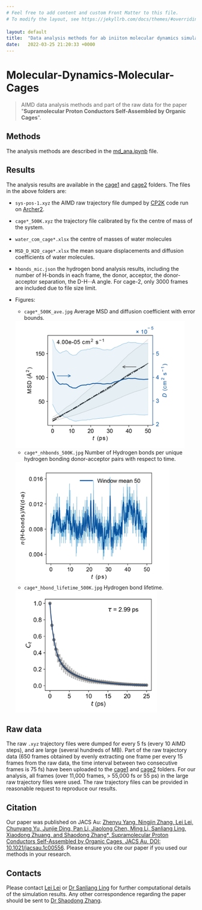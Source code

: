 ```yaml
---
# Feel free to add content and custom Front Matter to this file.
# To modify the layout, see https://jekyllrb.com/docs/themes/#overriding-theme-defaults

layout: default
title:  "Data analysis methods for ab iniiton molecular dynamics simulations"
date:   2022-03-25 21:20:33 +0000
---
```


# Molecular-Dynamics-Molecular-Cages
> AIMD data analysis methods and part of the raw data for the paper "**Supramolecular Proton Conductors Self-Assembled by Organic Cages**".

## Methods
The analysis methods are described in the [md_ana.ipynb](https://github.com/Lei-Lei-alpha/Molecular-Dynamics-Molecular-Cages/blob/main/md_ana.ipynb) file.

## Results
The analysis results are available in the [cage1](https://github.com/Lei-Lei-alpha/Molecular-Dynamics-Molecular-Cages/tree/main/cage1) and [cage2](https://github.com/Lei-Lei-alpha/Molecular-Dynamics-Molecular-Cages/tree/main/cage2) folders. The files in the above folders are:
- `sys-pos-1.xyz` the AIMD raw trajectory file dumped by [CP2K](https://www.cp2k.org/) code run on [Archer2](https://www.archer2.ac.uk/).
- `cage*_500K.xyz` the trajectory file calibrated by fix the centre of mass of the system.
- `water_com_cage*.xlsx` the centre of masses of water molecules
- `MSD_D_H2O_cage*.xlsx` the mean square displacements and diffusion coefficients of water molecules.
- `hbonds_mic.json` the hydrogen bond analysis results, including the number of H-bonds in each frame, the donor, acceptor, the donor-acceptor separation, the D-H&middot;&middot;&middot;A angle. For cage-2, only 3000 frames are included due to file size limit.
- Figures:
  - `cage*_500K_ave.jpg` Average MSD and diffusion coefficient with error bounds.
  <img src="https://github.com/Lei-Lei-alpha/Molecular-Dynamics-Molecular-Cages/blob/main/cage1/cage1_500K_ave.jpg" alt="MSD/D-t" title="MSD and instant diffusion coefficient as a function of time" style="width:450px;"/>
  
  - `cage*_nhbonds_500K.jpg` Number of Hydrogen bonds per unique hydrogen bonding donor-acceptor pairs with respect to time.
  <img src="./cage1/cage1_nhbonds_500K.jpg" alt="nH-bonds" title="Number of H bonds per unique hydrogen bonding donor-acceptor pairs" style="width:410px;"/>
  
  - `cage*_hbond_lifetime_500K.jpg` Hydrogen bond lifetime.
  
  <img src="./cage1/cage1_hbond_lifetime_500K.jpg" alt="nH-bonds" title="Number of H bonds per unique hydrogen bonding donor-acceptor pairs" style="width:377px;"/>

## Raw data
The raw `.xyz` trajectory files were dumped for every 5 fs (every 10 AIMD steps), and are large (several hundreds of MB). Part of the raw trajectory data (650 frames obtained by evenly extracting one frame per every 15 frames from the raw data, the time interval between two consecutive frames is 75 fs) have been uploaded to the [cage1](https://github.com/Lei-Lei-alpha/Molecular-Dynamics-Molecular-Cages/tree/main/cage1) and [cage2](https://github.com/Lei-Lei-alpha/Molecular-Dynamics-Molecular-Cages/tree/main/cage2) folders. For our analysis, all frames (over 11,000 frames, > 55,000 fs or 55 ps) in the large raw trajectory files were used. The raw trajectory files can be provided in reasonable request to reproduce our results.

## Citation
Our paper was published on JACS Au: [Zhenyu Yang, Ningjin Zhang, Lei Lei, Chunyang Yu, Junjie Ding, Pan Li, Jiaolong Chen, Ming Li, Sanliang Ling, Xiaodong Zhuang, and Shaodong Zhang*, Supramolecular Proton Conductors Self-Assembled by Organic Cages, JACS Au, DOI: 10.1021/jacsau.1c00556](https://doi.org/10.1021/jacsau.1c00556).
Please ensure you cite our paper if you used our methods in your research.

## Contacts
Please contact [Lei Lei](mailto:Lei.Lei@nottingham.ac.uk) or [Dr Sanliang Ling](mailto:sanliang.ling@nottingham.ac.uk) for further computational details of the simulation results. Any other correspondence regarding the paper should be sent to [Dr Shaodong Zhang](mailto:sdzhang@sjtu.edu.cn).
